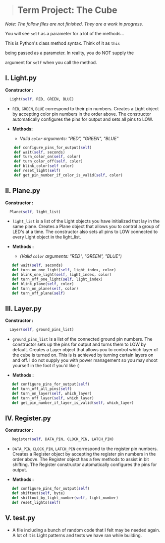 ﻿


># Term Project: The Cube
*Note: The follow files are not finished. They are a work
      in progress.*

You will see `self` as a parameter for a lot of the methods...

This is Python's class method syntax. Think of it as `this`

being passed as a parameter. In reality, you do NOT supply the

argument for `self` when you call the method.

## I. Light.py
**Constructor :**
```python
  Light(self, RED, GREEN, BLUE)
```

 - `RED`, `GREEN`, `BLUE` correspond to their pin numbers.
      Creates a Light object by accepting color pin
      numbers in the order above. The constructor
      automatically configures the pins for output
      and sets all pins to LOW.

- **Methods:**
	- *Valid `color` arguments: "RED", "GREEN", "BLUE"*

```python
    def configure_pins_for_output(self)
    def wait(self, seconds)
    def turn_color_on(self, color)
    def turn_color_off(self, color)
    def blink_color(self color)
    def reset_light(self)
    def get_pin_number_if_color_is_valid(self, color)
```

## II. Plane.py
**Constructor :**
```python
  Plane(self, light_list)  
```

- `light_list` is a list of the Light objects you
      have initialized that lay in the same plane.
      Creates a Plane object that allows you to
      control a group of LED's at a time. The constructor
      also sets all pins to LOW connected to every Light
      object in the light_list.

 - **Methods :**
    - *(Valid `color` arguments: "RED", "GREEN", "BLUE")*

 ```python
    def wait(self, seconds)
    def turn_on_one_light(self, light_index, color)
    def blink_one_light(self, light_index, color)
    def turn_off_one_light(self, light_index)
    def blink_plane(self, color)
    def turn_on_plane(self, color)
    def turn_off_plane(self)
```

## III. Layer.py
 **Constructor :**
```python
  Layer(self, ground_pins_list)  
```

  - `ground_pins_list` is a list of the connected ground
      pin numbers. The constructor sets up the pins for output
      and turns them to LOW by default. Creates a Layer object
      that allows you to control which layer of the cube is turned
      on. This is is achieved by turning certain layers on and
      off. I do not supply you with power management so you
      may shoot yourself in the foot if you'd like :)

 - **Methods :**

```python
   def configure_pins_for_output(self)
   def turn_off_all_pins(self)
   def turn_on_layer(self, which_layer)
   def turn_off_layer(self, which_layer)
   def get_pin_number_if_layer_is_valid(self, which_layer)
```

## IV. Register.py
  **Constructor :**
```python
   Register(self, DATA_PIN, CLOCK_PIN, LATCH_PIN)
```

  - `DATA_PIN`, `CLOCK_PIN`, `LATCH_PIN` correspond to the
	register pin numbers. Creates a Register object by accepting
	the register pin numbers in the order above. The Register
	object has a few methods to assist in bit shifting. The 
	Register constructor automatically configures the pins 
	for output. 
	   
- **Methods :**

```python
   def configure_pins_for_output(self)
   def shiftout(self, byte)
   def shiftout_by_light_number(self, light_number)
   def reset_lights(self)
```

## V. test.py
  * A file including a bunch of random code that I felt
    may be needed again. A lot of it is Light patterns and
    tests we have ran while building.
